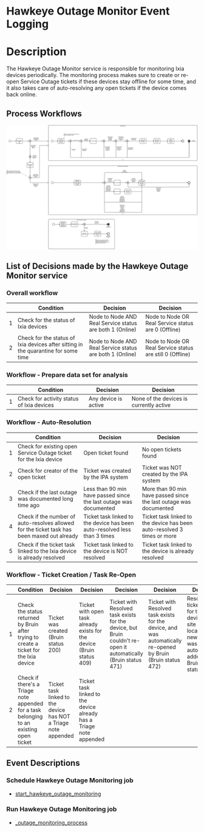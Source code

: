 # Hawkeye Outage Monitor Event Logging

# Description
The Hawkeye Outage Monitor service is responsible for monitoring Ixia devices periodically. The monitoring process makes
sure to create or re-open Service Outage tickets if these devices stay offline for some time, and it also takes care of
auto-resolving any open tickets if the device comes back online.

## Process Workflows
![[](../../images/10-hawkeye-outage-monitor.png)](../../images/10-hawkeye-outage-monitor.png)

## List of Decisions made by the Hawkeye Outage Monitor service
### Overall workflow
|     | Condition                                                                          | Decision                                                 | Decision                                                  |
|-----|------------------------------------------------------------------------------------|----------------------------------------------------------|-----------------------------------------------------------|
| 1   | Check for the status of Ixia devices                                               | Node to Node AND Real Service status are both 1 (Online) | Node to Node OR Real Service status are 0 (Offline)       |
| 2   | Check for the status of Ixia devices after sitting in the quarantine for some time | Node to Node AND Real Service status are both 1 (Online) | Node to Node OR Real Service status are still 0 (Offline) |

### Workflow - Prepare data set for analysis
|     | Condition                                                                          | Decision                                                 | Decision                                                  |
|-----|------------------------------------------------------------------------------------|----------------------------------------------------------|-----------------------------------------------------------|
| 1   | Check for activity status of Ixia devices                                          | Any device is active                                     | None of the devices is currently active                   |

### Workflow - Auto-Resolution
|     | Condition                                                                                   | Decision                                                                  | Decision                                                                |
|-----|---------------------------------------------------------------------------------------------|---------------------------------------------------------------------------|-------------------------------------------------------------------------|
| 1   | Check for existing open Service Outage ticket for the Ixia device                           | Open ticket found                                                         | No open tickets found                                                   |
| 2   | Check for creator of the open ticket                                                        | Ticket was created by the IPA system                                      | Ticket was NOT created by the IPA system                                |
| 3   | Check if the last outage was documented long time ago                                       | Less than 90 min have passed since the last outage was documented         | More than 90 min have passed since the last outage was documented       |
| 4   | Check if the number of auto-resolves allowed for the ticket task has been maxed out already | Ticket task linked to the device has been auto-resolved less than 3 times | Ticket task linked to the device has been auto-resolved 3 times or more |
| 5   | Check if the ticket task linked to the Ixia device is already resolved                      | Ticket task linked to the device is NOT resolved                          | Ticket task linked to the device is already resolved                    |

### Workflow - Ticket Creation / Task Re-Open
|     | Condition                                                                               | Decision                                                        | Decision                                                               | Decision                                                                                                        | Decision                                                                                                     | Decision                                                                                                                            |
|-----|-----------------------------------------------------------------------------------------|-----------------------------------------------------------------|------------------------------------------------------------------------|-----------------------------------------------------------------------------------------------------------------|--------------------------------------------------------------------------------------------------------------|-------------------------------------------------------------------------------------------------------------------------------------|
| 1   | Check the status returned by Bruin after trying to create a ticket for the Ixia device  | Ticket was created (Bruin status 200)                           | Ticket with open task already exists for the device (Bruin status 409) | Ticket with Resolved task exists for the device, but Bruin couldn't re-open it automatically (Bruin status 471) | Ticket with Resolved task exists for the device, and was automatically re-opened by Bruin (Bruin status 472) | Resolved ticket exists for the device and site (physical location) - a new task was automatically added by Bruin (Bruin status 473) |
| 2   | Check if there's a Triage note appended for a task belonging to an existing open ticket | Ticket task linked to the device has NOT a Triage note appended | Ticket task linked to the device already has a Triage note appended    |                                                                                                                 |                                                                                                              |                                                                                                                                     |

## Event Descriptions
### Schedule Hawkeye Outage Monitoring job
* [start_hawkeye_outage_monitoring](../services/hawkeye-outage-monitor/actions/outage_monitoring/start_hawkeye_outage_monitoring.md)

### Run Hawkeye Outage Monitoring job
* [_outage_monitoring_process](../services/hawkeye-outage-monitor/actions/outage_monitoring/_outage_monitoring_process.md)